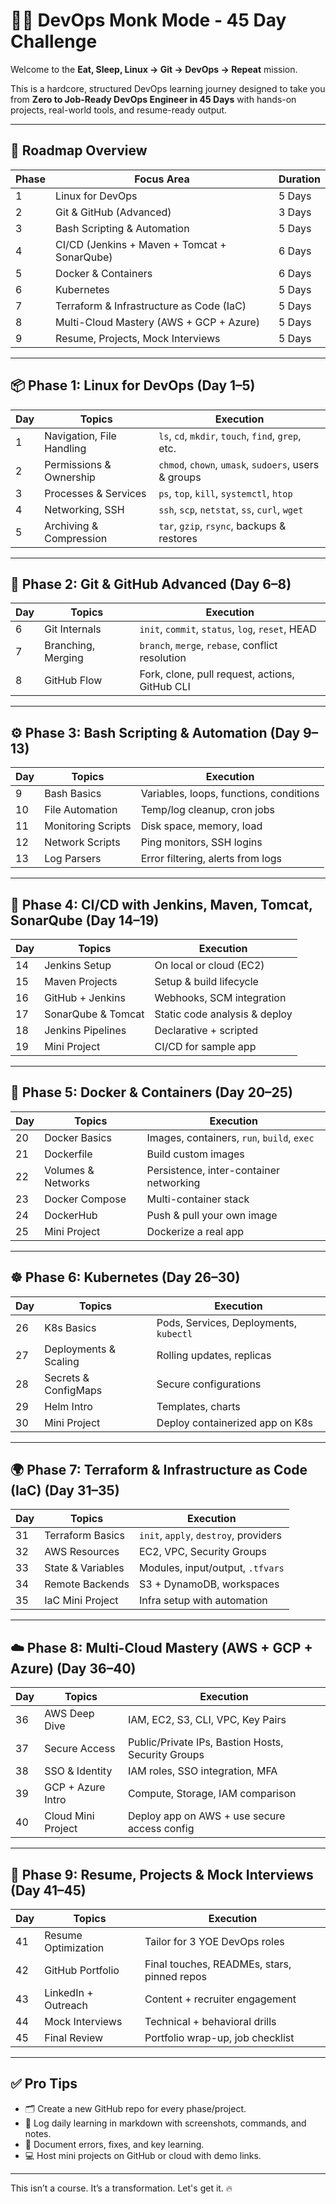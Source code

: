 # 🧘‍♂️ DevOps Monk Mode - 45 Day Challenge

Welcome to the **Eat, Sleep, Linux → Git → DevOps → Repeat** mission.

This is a hardcore, structured DevOps learning journey designed to take you from **Zero to Job-Ready DevOps Engineer in 45 Days** with hands-on projects, real-world tools, and resume-ready output.

---

## 🧭 Roadmap Overview

| Phase | Focus Area | Duration |
|-------|-------------|----------|
| 1     | Linux for DevOps | 5 Days |
| 2     | Git & GitHub (Advanced) | 3 Days |
| 3     | Bash Scripting & Automation | 5 Days |
| 4     | CI/CD (Jenkins + Maven + Tomcat + SonarQube) | 6 Days |
| 5     | Docker & Containers | 6 Days |
| 6     | Kubernetes | 5 Days |
| 7     | Terraform & Infrastructure as Code (IaC) | 5 Days |
| 8     | Multi-Cloud Mastery (AWS + GCP + Azure) | 5 Days |
| 9     | Resume, Projects, Mock Interviews | 5 Days |

---

## 📦 Phase 1: Linux for DevOps (Day 1–5)

| Day | Topics | Execution |
|-----|--------|-----------|
| 1   | Navigation, File Handling | `ls`, `cd`, `mkdir`, `touch`, `find`, `grep`, etc. |
| 2   | Permissions & Ownership | `chmod`, `chown`, `umask`, `sudoers`, users & groups |
| 3   | Processes & Services | `ps`, `top`, `kill`, `systemctl`, `htop` |
| 4   | Networking, SSH | `ssh`, `scp`, `netstat`, `ss`, `curl`, `wget` |
| 5   | Archiving & Compression | `tar`, `gzip`, `rsync`, backups & restores |

---

## 🧬 Phase 2: Git & GitHub Advanced (Day 6–8)

| Day | Topics | Execution |
|-----|--------|-----------|
| 6   | Git Internals | `init`, `commit`, `status`, `log`, `reset`, HEAD |
| 7   | Branching, Merging | `branch`, `merge`, `rebase`, conflict resolution |
| 8   | GitHub Flow | Fork, clone, pull request, actions, GitHub CLI |

---

## ⚙️ Phase 3: Bash Scripting & Automation (Day 9–13)

| Day | Topics | Execution |
|-----|--------|-----------|
| 9   | Bash Basics | Variables, loops, functions, conditions |
| 10  | File Automation | Temp/log cleanup, cron jobs |
| 11  | Monitoring Scripts | Disk space, memory, load |
| 12  | Network Scripts | Ping monitors, SSH logins |
| 13  | Log Parsers | Error filtering, alerts from logs |

---

## 🔁 Phase 4: CI/CD with Jenkins, Maven, Tomcat, SonarQube (Day 14–19)

| Day | Topics | Execution |
|-----|--------|-----------|
| 14  | Jenkins Setup | On local or cloud (EC2) |
| 15  | Maven Projects | Setup & build lifecycle |
| 16  | GitHub + Jenkins | Webhooks, SCM integration |
| 17  | SonarQube & Tomcat | Static code analysis & deploy |
| 18  | Jenkins Pipelines | Declarative + scripted |
| 19  | Mini Project | CI/CD for sample app |

---

## 🐳 Phase 5: Docker & Containers (Day 20–25)

| Day | Topics | Execution |
|-----|--------|-----------|
| 20  | Docker Basics | Images, containers, `run`, `build`, `exec` |
| 21  | Dockerfile | Build custom images |
| 22  | Volumes & Networks | Persistence, inter-container networking |
| 23  | Docker Compose | Multi-container stack |
| 24  | DockerHub | Push & pull your own image |
| 25  | Mini Project | Dockerize a real app |

---

## ☸️ Phase 6: Kubernetes (Day 26–30)

| Day | Topics | Execution |
|-----|--------|-----------|
| 26  | K8s Basics | Pods, Services, Deployments, `kubectl` |
| 27  | Deployments & Scaling | Rolling updates, replicas |
| 28  | Secrets & ConfigMaps | Secure configurations |
| 29  | Helm Intro | Templates, charts |
| 30  | Mini Project | Deploy containerized app on K8s |

---

## 🌍 Phase 7: Terraform & Infrastructure as Code (IaC) (Day 31–35)

| Day | Topics | Execution |
|-----|--------|-----------|
| 31  | Terraform Basics | `init`, `apply`, `destroy`, providers |
| 32  | AWS Resources | EC2, VPC, Security Groups |
| 33  | State & Variables | Modules, input/output, `.tfvars` |
| 34  | Remote Backends | S3 + DynamoDB, workspaces |
| 35  | IaC Mini Project | Infra setup with automation |

---

## ☁️ Phase 8: Multi-Cloud Mastery (AWS + GCP + Azure) (Day 36–40)

| Day | Topics | Execution |
|-----|--------|-----------|
| 36  | AWS Deep Dive | IAM, EC2, S3, CLI, VPC, Key Pairs |
| 37  | Secure Access | Public/Private IPs, Bastion Hosts, Security Groups |
| 38  | SSO & Identity | IAM roles, SSO integration, MFA |
| 39  | GCP + Azure Intro | Compute, Storage, IAM comparison |
| 40  | Cloud Mini Project | Deploy app on AWS + use secure access config |

---

## 🚀 Phase 9: Resume, Projects & Mock Interviews (Day 41–45)

| Day | Topics | Execution |
|-----|--------|-----------|
| 41  | Resume Optimization | Tailor for 3 YOE DevOps roles |
| 42  | GitHub Portfolio | Final touches, READMEs, stars, pinned repos |
| 43  | LinkedIn + Outreach | Content + recruiter engagement |
| 44  | Mock Interviews | Technical + behavioral drills |
| 45  | Final Review | Portfolio wrap-up, job checklist |

---

## ✅ Pro Tips

- 🗂️ Create a new GitHub repo for every phase/project.
- 📘 Log daily learning in markdown with screenshots, commands, and notes.
- 🧪 Document errors, fixes, and key learning.
- 💻 Host mini projects on GitHub or cloud with demo links.

---

This isn’t a course. It’s a transformation. Let's get it. 🔥
